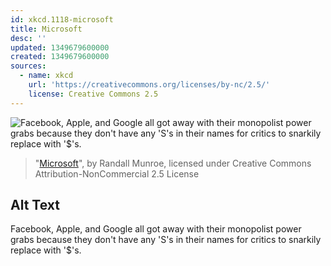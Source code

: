 ```yaml
---
id: xkcd.1118-microsoft
title: Microsoft
desc: ''
updated: 1349679600000
created: 1349679600000
sources:
  - name: xkcd
    url: 'https://creativecommons.org/licenses/by-nc/2.5/'
    license: Creative Commons 2.5
---
```

![Facebook, Apple, and Google all got away with their monopolist power grabs because they don't have any 'S's in their names for critics to snarkily replace with '$'s.](https://imgs.xkcd.com/comics/microsoft.png)
> "[Microsoft](https://xkcd.com/1118/)", by Randall Munroe, licensed under Creative Commons Attribution-NonCommercial 2.5 License

## Alt Text
Facebook, Apple, and Google all got away with their monopolist power grabs because they don't have any 'S's in their names for critics to snarkily replace with '$'s.
